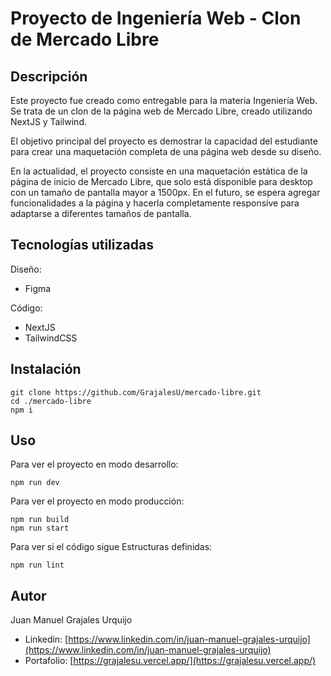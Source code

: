 # Proyecto de Ingeniería Web - Clon de Mercado Libre


## Descripción
Este proyecto fue creado como entregable para la materia Ingeniería Web. Se trata de un clon de la página web de Mercado Libre, creado utilizando NextJS y Tailwind.

El objetivo principal del proyecto es demostrar la capacidad del estudiante para crear una maquetación completa de una página web desde su diseño.

En la actualidad, el proyecto consiste en una maquetación estática de la página de inicio de Mercado Libre, que solo está disponible para desktop con un tamaño de pantalla mayor a 1500px. En el futuro, se espera agregar funcionalidades a la página y hacerla completamente responsive para adaptarse a diferentes tamaños de pantalla.

## Tecnologías utilizadas
Diseño: 
 - Figma

Código: 
 - NextJS
 - TailwindCSS

## Instalación

    git clone https://github.com/GrajalesU/mercado-libre.git
    cd ./mercado-libre
    npm i

## Uso
Para ver el proyecto en modo desarrollo:

    npm run dev

Para ver el proyecto en modo producción:

    npm run build
    npm run start
    
Para ver si el código sigue Estructuras definidas:

    npm run lint




## Autor

Juan Manuel Grajales Urquijo

-   Linkedin: [https://www.linkedin.com/in/juan-manuel-grajales-urquijo](https://www.linkedin.com/in/juan-manuel-grajales-urquijo)
-   Portafolio: [https://grajalesu.vercel.app/](https://grajalesu.vercel.app/)
